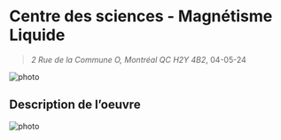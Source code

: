 # Centre des sciences - Magnétisme Liquide
> *2 Rue de la Commune O, Montréal QC H2Y 4B2*, 04-05-24

![photo](media/essai.jpg)

## Description de l’oeuvre

![photo](media/magn_liq_centre_science.jpg)


